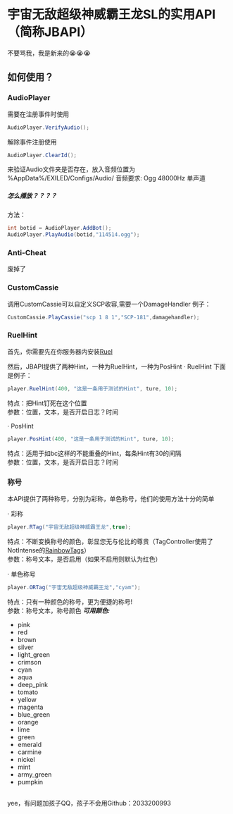 # 宇宙无敌超级神威霸王龙SL的实用API（简称JBAPI）

不要骂我，我是新来的😭😭😭

## 如何使用？
### AudioPlayer
需要在注册事件时使用
``` csharp
AudioPlayer.VerifyAudio();
```
解除事件注册使用
``` csharp
AudioPlayer.ClearId();
```
来验证Audio文件夹是否存在，放入音频位置为 %AppData%/EXILED/Configs/Audio/
音频要求: Ogg 48000Hz 单声道
##### 怎么播放？？？？
方法：
``` csharp
int botid = AudioPlayer.AddBot();
AudioPlayer.PlayAudio(botid,"114514.ogg");
```
### Anti-Cheat
废掉了
### CustomCassie
调用CustomCassie可以自定义SCP收容,需要一个DamageHandler
例子：
``` csharp
CustomCassie.PlayCassie("scp 1 8 1","SCP-181",damagehandler);
```
### RuelHint
首先，你需要先在你服务器内安装[Ruel](https://github.com/Ruemena/RueI)

然后，JBAPI提供了两种Hint，一种为RuelHint，一种为PosHint
· RuelHint
下面是例子：
``` csharp
player.RuelHint(400, "这是一条用于测试的Hint", ture, 10);
```
特点：把Hint钉死在这个位置  
参数：位置，文本，是否开启日志？时间

· PosHint
``` csharp
player.PosHint(400, "这是一条用于测试的Hint", ture, 10);
```
特点：适用于如bc这样的不能重叠的Hint，每条Hint有30的间隔  
参数：位置，文本，是否开启日志？时间

### 称号
本API提供了两种称号，分别为彩称，单色称号，他们的使用方法十分的简单

· 彩称
``` csharp
player.RTag("宇宙无敌超级神威霸王龙",true);
```
特点：不断变换称号的颜色，彰显您无与伦比的尊贵（TagController使用了NotIntense的[RainbowTags](https://github.com/NotIntense/RainbowTags)）  
参数：称号文本，是否启用（如果不启用则默认为红色）

· 单色称号
``` csharp
player.ORTag("宇宙无敌超级神威霸王龙","cyam");
```
特点：只有一种颜色的称号，更为便捷的称号!  
参数：称号文本，称号颜色
***可用颜色:***
* pink
* red
* brown
* silver
* light_green
* crimson
* cyan
* aqua
* deep_pink
* tomato
* yellow
* magenta
* blue_green
* orange
* lime
* green
* emerald
* carmine
* nickel
* mint
* army_green
* pumpkin
##
yee，有问题加孩子QQ，孩子不会用Github：2033200993

